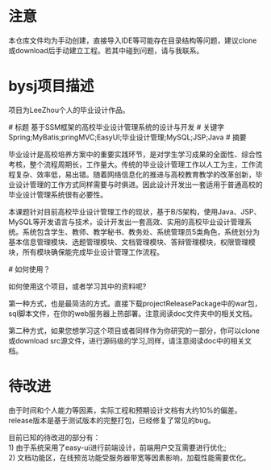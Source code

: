 # 注意
<p>本仓库文件均为手动创建，直接导入IDE等可能存在目录结构等问题，建议clone或download后手动建立工程。若其中碰到问题，请与我联系。</p>

# bysj项目描述
<p>项目为LeeZhou个人的毕业设计作品。</p>
# 标题
基于SSM框架的高校毕业设计管理系统的设计与开发
# 关键字
Spring;MyBatis;pringMVC;EasyUI;毕业设计管理;MySQL;JSP;Java
# 摘要
<p>毕业设计是高校培养方案中的重要实践环节，是对学生学习成果的全面性、综合性考核，整个流程周期长，工作量大。传统的毕业设计管理工作以人工为主，工作流程复杂、效率低，易出错。随着网络信息化的推进与高校教育教学的改革创新，毕业设计管理的工作方式同样需要与时俱进。因此设计开发出一套适用于普通高校的毕业设计管理系统很有必要性。</p>
<p>本课题针对目前高校毕业设计管理工作的现状，基于B/S架构，使用Java、JSP、MySQL等开发语言与技术，设计开发出一套高效、实用的高校毕业设计管理系统。系统包含学生、教师、教学秘书、教务处、系统管理员5类角色，系统划分为基本信息管理模块、选题管理模块、文档管理模块、答辩管理模块，权限管理模块，所有模块确保能完成毕业设计管理工作流程。</p>
# 如何使用？
<p>如何使用这个项目，或者学习其中的资料呢?</p>
<p>第一种方式，也是最简洁的方式。直接下载projectReleasePackage中的war包，sql脚本文件，在你的web服务器上热部署。注意阅读doc文件夹中的相关文档。</p>
<p>第二种方式，如果您想学习这个项目或者同样作为你研究的一部分，你可以clone或download src源文件，进行源码级的学习,同样，请注意阅读doc中的相关文档。</p>

# 待改进
<p>由于时间和个人能力等因素，实际工程和预期设计文档有大约10%的偏差。release版本是基于测试版本的完整打包，已经修复了常见的bug。</p>
<p>目前已知的待改进的部分有： <br>1) 由于系统采用了easy-ui进行前端设计，前端用户交互需要进行优化;<br>2) 文档功能区，在线预览功能受服务器带宽等因素影响，加载性能需要优化。</p>

